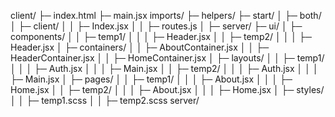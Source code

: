 client/
├─ index.html
├─ main.jsx
imports/
├─ helpers/
├─ start/
│  ├─ both/
│  ├─ client/
│  │  ├─ Index.jsx
│  │  ├─ routes.js
│  ├─ server/
├─ ui/
│  ├─ components/
│  │  ├─ temp1/
│  │  │  ├─ Header.jsx
│  │  ├─ temp2/
│  │  │  ├─ Header.jsx
│  ├─ containers/
│  │  ├─ AboutContainer.jsx
│  │  ├─ HeaderContainer.jsx
│  │  ├─ HomeContainer.jsx
│  ├─ layouts/
│  │  ├─ temp1/
│  │  │  ├─ Auth.jsx
│  │  │  ├─ Main.jsx
│  │  ├─ temp2/
│  │  │  ├─ Auth.jsx
│  │  │  ├─ Main.jsx
│  ├─ pages/
│  │  ├─ temp1/
│  │  │  ├─ About.jsx
│  │  │  ├─ Home.jsx
│  │  ├─ temp2/
│  │  │  ├─ About.jsx
│  │  │  ├─ Home.jsx
│  ├─ styles/
│  │  ├─ temp1.scss
│  │  ├─ temp2.scss
server/
